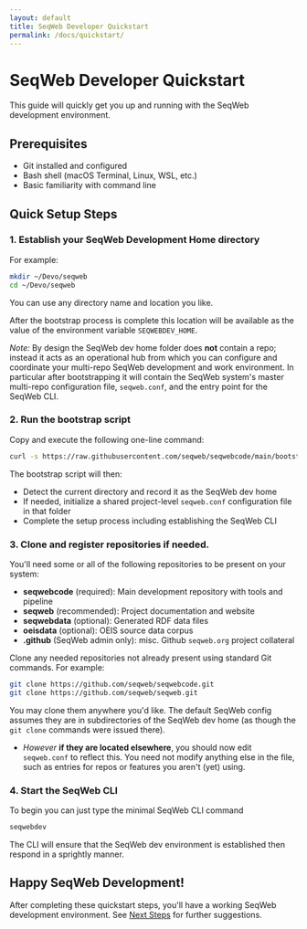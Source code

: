 ```yaml
---
layout: default
title: SeqWeb Developer Quickstart
permalink: /docs/quickstart/
---
```


# SeqWeb Developer Quickstart

This guide will quickly get you up and running with the SeqWeb development environment.

## Prerequisites

- Git installed and configured
- Bash shell (macOS Terminal, Linux, WSL, etc.)
- Basic familiarity with command line

## Quick Setup Steps

### 1. Establish your SeqWeb Development Home directory

For example:
```bash
mkdir ~/Devo/seqweb
cd ~/Devo/seqweb
```

You can use any directory name and location you like.  

After the bootstrap process is complete this location will be available as the value of the environment variable `SEQWEBDEV_HOME`.

_Note:_ By design the SeqWeb dev home folder does **not** contain a repo; instead it acts as an operational hub from which you can configure and coordinate your multi-repo SeqWeb development and work environment.  In particular after bootstrapping it will contain the SeqWeb system's master multi-repo configuration file, `seqweb.conf`, and the entry point for the SeqWeb CLI.

### 2. Run the **bootstrap** script

Copy and execute the following one-line command:

```bash
curl -s https://raw.githubusercontent.com/seqweb/seqwebcode/main/bootstrap | bash
```

The bootstrap script will then:
- Detect the current directory and record it as the SeqWeb dev home
- If needed, initialize a shared project-level `seqweb.conf` configuration file in that folder
- Complete the setup process including establishing the SeqWeb CLI 

### 3. Clone and register repositories if needed.

You'll need some or all of the following repositories to be present on your system:

- **seqwebcode** (required): Main development repository with tools and pipeline
- **seqweb** (recommended): Project documentation and website
- **seqwebdata** (optional): Generated RDF data files
- **oeisdata** (optional): OEIS source data corpus
- **.github** (SeqWeb admin only): misc. Github `seqweb.org` project collateral

Clone any needed repositories not already present using standard Git commands.  For example:

```bash
git clone https://github.com/seqweb/seqwebcode.git
git clone https://github.com/seqweb/seqweb.git 
```
You may clone them anywhere you'd like.  The default SeqWeb config assumes they are in subdirectories of the SeqWeb dev home (as though the `git clone` commands were issued there). 

- _However_ **if they are located elsewhere**, you should now edit `seqweb.conf` to reflect this.
You need not modify anything else in the file, such as entries for repos or features you aren't (yet) using.

### 4. Start the SeqWeb CLI

To begin you can just type the minimal SeqWeb CLI command

```bash
seqwebdev
```
The CLI will ensure that the SeqWeb dev environment is established then respond in a sprightly manner.

## Happy SeqWeb Development!

After completing these quickstart steps, you'll have a working SeqWeb development environment. See [Next Steps](/docs/next_steps) for further suggestions. 
